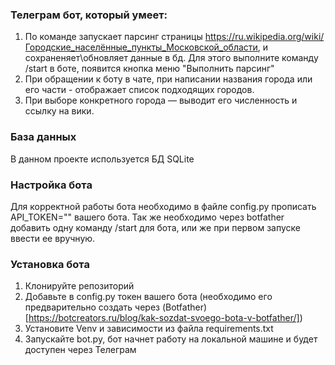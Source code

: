 ### Телеграм бот, который умеет:
1. По команде запускает парсинг страницы https://ru.wikipedia.org/wiki/Городские_населённые_пункты_Московской_области, и сохраненяет\обновляет данные в бд.
Для этого выполните команду /start в боте, появится кнопка меню "Выполнить парсинг"
2. При обращении к боту в чате, при написании названия города или его части - отображает список подходящих городов.
3. При выборе конкретного города — выводит его численность и ссылку на вики.

### База данных 
В данном проекте используется БД SQLite 

### Настройка бота
Для корректной работы бота необходимо в файле config.py прописать API_TOKEN="" вашего бота.
Так же необходимо через botfather добавить одну команду /start для бота, или же при первом запуске ввести ее вручную.

### Установка бота
1. Клонируйте репозиторий
2. Добавьте в config.py токен вашего бота (необходимо его предварительно создать через (Botfather)[https://botcreators.ru/blog/kak-sozdat-svoego-bota-v-botfather/])
3. Установите Venv и зависимости из файла requirements.txt
4. Запускайте bot.py, бот начнет работу на локальной машине и будет доступен через Телеграм
